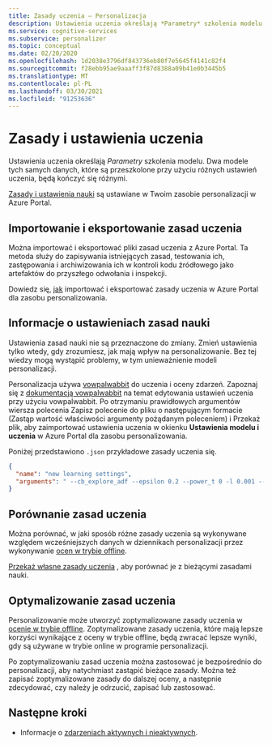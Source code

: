 ```yaml
---
title: Zasady uczenia — Personalizacja
description: Ustawienia uczenia określają *Parametry* szkolenia modelu. Dwa modele tych samych danych, które są przeszkolone przy użyciu różnych ustawień uczenia, będą kończyć się różnymi.
ms.service: cognitive-services
ms.subservice: personalizer
ms.topic: conceptual
ms.date: 02/20/2020
ms.openlocfilehash: 1d2038e3796df843736eb80f7e5645f4141c82f4
ms.sourcegitcommit: f28ebb95ae9aaaff3f87d8388a09b41e0b3445b5
ms.translationtype: MT
ms.contentlocale: pl-PL
ms.lasthandoff: 03/30/2021
ms.locfileid: "91253636"
---
```

# <a name="learning-policy-and-settings"></a>Zasady i ustawienia uczenia

Ustawienia uczenia określają *Parametry* szkolenia modelu. Dwa modele tych samych danych, które są przeszkolone przy użyciu różnych ustawień uczenia, będą kończyć się różnymi.

[Zasady i ustawienia nauki](how-to-settings.md#configure-rewards-for-the-feedback-loop) są ustawiane w Twoim zasobie personalizacji w Azure Portal.

## <a name="import-and-export-learning-policies"></a>Importowanie i eksportowanie zasad uczenia

Można importować i eksportować pliki zasad uczenia z Azure Portal. Ta metoda służy do zapisywania istniejących zasad, testowania ich, zastępowania i archiwizowania ich w kontroli kodu źródłowego jako artefaktów do przyszłego odwołania i inspekcji.

Dowiedz się, [jak](how-to-manage-model.md#import-a-new-learning-policy) importować i eksportować zasady uczenia w Azure Portal dla zasobu personalizowania.

## <a name="understand-learning-policy-settings"></a>Informacje o ustawieniach zasad nauki

Ustawienia zasad nauki nie są przeznaczone do zmiany. Zmień ustawienia tylko wtedy, gdy zrozumiesz, jak mają wpływ na personalizowanie. Bez tej wiedzy mogą wystąpić problemy, w tym unieważnienie modeli personalizacji.

Personalizacja używa [vowpalwabbit](https://github.com/VowpalWabbit) do uczenia i oceny zdarzeń. Zapoznaj się z [dokumentacją vowpalwabbit](https://github.com/VowpalWabbit/vowpal_wabbit/wiki/Command-line-arguments) na temat edytowania ustawień uczenia przy użyciu vowpalwabbit. Po otrzymaniu prawidłowych argumentów wiersza polecenia Zapisz polecenie do pliku o następującym formacie (Zastąp wartość właściwości argumenty pożądanym poleceniem) i Przekaż plik, aby zaimportować ustawienia uczenia w okienku **Ustawienia modelu i uczenia** w Azure Portal dla zasobu personalizowania.

Poniżej przedstawiono `.json` przykładowe zasady uczenia się.

```json
{
  "name": "new learning settings",
  "arguments": " --cb_explore_adf --epsilon 0.2 --power_t 0 -l 0.001 --cb_type mtr -q ::"
}
```

## <a name="compare-learning-policies"></a>Porównanie zasad uczenia

Można porównać, w jaki sposób różne zasady uczenia są wykonywane względem wcześniejszych danych w dziennikach personalizacji przez wykonywanie [ocen w trybie offline](concepts-offline-evaluation.md).

[Przekaż własne zasady uczenia](how-to-manage-model.md) , aby porównać je z bieżącymi zasadami nauki.

## <a name="optimize-learning-policies"></a>Optymalizowanie zasad uczenia

Personalizowanie może utworzyć zoptymalizowane zasady uczenia w [ocenie w trybie offline](how-to-offline-evaluation.md). Zoptymalizowane zasady uczenia, które mają lepsze korzyści wynikające z oceny w trybie offline, będą zwracać lepsze wyniki, gdy są używane w trybie online w programie personalizacji.

Po zoptymalizowaniu zasad uczenia można zastosować je bezpośrednio do personalizacji, aby natychmiast zastąpić bieżące zasady. Można też zapisać zoptymalizowane zasady do dalszej oceny, a następnie zdecydować, czy należy je odrzucić, zapisać lub zastosować.

## <a name="next-steps"></a>Następne kroki

* Informacje o [zdarzeniach aktywnych i nieaktywnych](concept-active-inactive-events.md).
